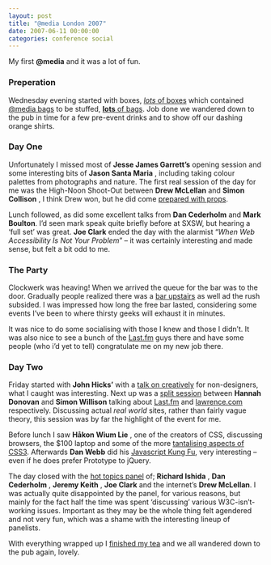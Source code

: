```yaml
---
layout: post
title: "@media London 2007"
date: 2007-06-11 00:00:00
categories: conference social
---
```


My first **@media** and it was a lot of fun.

### Preperation

Wednesday evening started with boxes, [_lots_ of boxes](http://www.flickr.com/photos/davidsingleton/541187069/) which contained [@media bags](http://www.flickr.com/photos/davidsingleton/541078840/) to be stuffed, [**lots** of bags](http://www.flickr.com/photos/davidsingleton/541078158/). Job done we wandered down to the pub in time for a few pre-event drinks and to show off our dashing orange shirts.

### Day One

Unfortunately I missed most of **Jesse James Garrett’s** opening session and some interesting bits of **Jason Santa Maria** , including taking colour palettes from photographs and nature. The first real session of the day for me was the High-Noon Shoot-Out between **Drew McLellan** and **Simon Collison** , I think Drew won, but he did come [prepared with props](http://www.flickr.com/photos/davidsingleton/541184861/).

Lunch followed, as did some excellent talks from **Dan Cederholm** and **Mark Boulton**. I’d seen mark speak quite briefly before at SXSW, but hearing a ‘full set’ was great. **Joe Clark** ended the day with the alarmist “_When Web Accessibility Is Not Your Problem_” – it was certainly interesting and made sense, but felt a bit odd to me.

### The Party

Clockwerk was heaving! When we arrived the queue for the bar was to the door. Gradually people realized there was a [bar upstairs](http://www.flickr.com/photos/davidsingleton/541075502/) as well ad the rush subsided. I was impressed how long the free bar lasted, considering some events I’ve been to where thirsty geeks will exhaust it in minutes.

It was nice to do some socialising with those I knew and those I didn’t. It was also nice to see a bunch of the [Last.fm](http://last.fm/) guys there and have some people (who i’d yet to tell) congratulate me on my new job there.

### Day Two

Friday started with **John Hicks’** with a [talk on creatively](http://www.flickr.com/photos/davidsingleton/541181739/) for non-designers, what I caught was interesting. Next up was a [split session](http://www.flickr.com/photos/davidsingleton/541179735/) between **Hannah Donovan** and **Simon Willison** talking about [Last.fm](http://last.fm/) and [lawrence.com](http://lawrence.com/) respectively. Discussing actual _real world_ sites, rather than fairly vague theory, this session was by far the highlight of the event for me.

Before lunch I saw **Håkon Wium Lie** , one of the creators of CSS, discussing browsers, the $100 laptop and some of the more [tantalising aspects of CSS3](http://www.flickr.com/photos/davidsingleton/541178703/). Afterwards **Dan Webb** did his [Javascript Kung Fu](http://www.flickr.com/photos/davidsingleton/541178703/), very interesting – even if he does prefer Prototype to jQuery.

The day closed with the [hot topics panel](http://www.flickr.com/photos/davidsingleton/541068870/) of; **Richard Ishida** , **Dan Cederholm** , **Jeremy Keith** , **Joe Clark** and the internet’s **Drew McLellan**. I was actually quite disappointed by the panel, for various reasons, but mainly for the fact half the time was spent ‘discussing’ various W3C-isn’t-working issues. Important as they may be the whole thing felt agendered and not very fun, which was a shame with the interesting lineup of panelists.

With everything wrapped up I [finished my tea](http://www.flickr.com/photos/davidsingleton/541067932/) and we all wandered down to the pub again, lovely.
